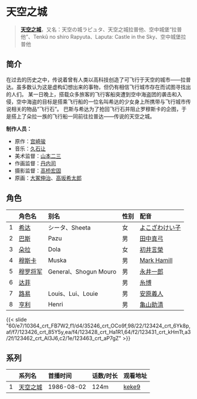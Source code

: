 # 天空之城


> <u>**[天空之城](http://bgm.tv/subject/298)**</u>，又名：天空の城ラピュタ、天空之城拉普他、空中城堡“拉普他”、Tenkû no shiro Rapyuta、Laputa: Castle in the Sky、空中城堡拉普他

## 简介


在过去的历史之中，传说着曾有人类以高科技创造了可飞行于天空的城市——拉普达。虽多数认为这是虚构幻想出来的事物，但仍有相信飞行城市存在而试图寻找出的人们。
某一日晚上，搭载众多旅客的飞行客船突遭到空中海盗团的袭击和入侵，空中海盗的目标是搭乘飞行船的一位名叫希达的少女身上所携带与飞行城市传说相关的物品“飞行石”。
巴斯与希达为了抢回飞行石并阻止罗穆斯卡的企图，于是搭上了朵拉一族的飞行船一同前往拉普达——传说的天空之城。

**制作人员：**
- 原作：[宫崎骏](http://bgm.tv/person/1040)
- 音乐：[久石让](http://bgm.tv/person/1638)
- 美术监督：[山本二三](http://bgm.tv/person/3471)
- 作画监督：[丹内司](http://bgm.tv/person/1841)
- 摄影监督：[高桥宏固](http://bgm.tv/person/1320)
- 原画：[大冢伸治](http://bgm.tv/person/11471)、[高坂希太郎](http://bgm.tv/person/1665)

## 角色

|     |   角色名   |   别名  | 性别 |  配音  |
|:--- |:------  |:----      |:---  |:--   |
| 1 | [希达](http://bgm.tv/character/10364) | シータ、Sheeta | 女 | [よこざわけい子](http://bgm.tv/person/4536) |
| 2 | [巴斯](http://bgm.tv/character/35246) | Pazu | 男 | [田中真弓](http://bgm.tv/person/3830) |
| 3 | [朵拉](http://bgm.tv/character/123424) | Dola | 女 | [初井言榮](http://bgm.tv/person/50422) |
| 4 | [穆斯卡](http://bgm.tv/character/123426) | Muska | 男 | [Mark Hamill](http://bgm.tv/person/22711) |
| 5 | [穆罗将军](http://bgm.tv/character/123428) | General、Shogun Mouro | 男 | [永井一郎](http://bgm.tv/person/4128) |
| 6 | [达菲](http://bgm.tv/character/123431) |  | 男 | [糸博](http://bgm.tv/person/26347) |
| 7 | [路易](http://bgm.tv/character/123462) | Louis、Lui、Louie | 男 | [安原義人](http://bgm.tv/person/4420) |
| 8 | [亨利](http://bgm.tv/character/123463) | Henri | 男 | [亀山助清](http://bgm.tv/person/4570) |

{{< slide "60/e7/10364_crt_FB7W2,f1/d4/35246_crt_OCo9f,98/22/123424_crt_6Yk8p,af/f7/123426_crt_85Y5y,ea/f4/123428_crt_Ha1R1,64/f2/123431_crt_kHmTt,a3/2f/123462_crt_Al3J6,c2/1e/123463_crt_aP7gZ" >}}

## 系列

|     | 系列名  | 首播时间       | 话数/时长 | 观看地址                                                    |
| :-- | :--- | :--------- | :---- | :------------------------------------------------------ |
| 1   |[天空之城](https://bgm.tv/subject/298)| 1986-08-02 | 124m  | [keke9](https://www.keke9.app/play/22122-4-163064.html) |



